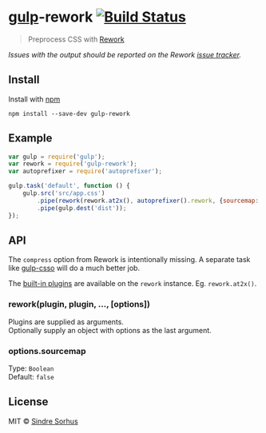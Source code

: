 # [gulp](https://github.com/wearefractal/gulp)-rework [![Build Status](https://secure.travis-ci.org/sindresorhus/gulp-rework.png?branch=master)](http://travis-ci.org/sindresorhus/gulp-rework)

> Preprocess CSS with [Rework](https://github.com/visionmedia/rework)

*Issues with the output should be reported on the Rework [issue tracker](https://github.com/visionmedia/rework/issues).*


## Install

Install with [npm](https://npmjs.org/package/gulp-rework)

```
npm install --save-dev gulp-rework
```


## Example

```js
var gulp = require('gulp');
var rework = require('gulp-rework');
var autoprefixer = require('autoprefixer');

gulp.task('default', function () {
	gulp.src('src/app.css')
		.pipe(rework(rework.at2x(), autoprefixer().rework, {sourcemap: true}))
		.pipe(gulp.dest('dist'));
});
```

## API

The `compress` option from Rework is intentionally missing. A separate task like [gulp-csso](https://github.com/ben-eb/gulp-csso) will do a much better job.

The [built-in plugins](https://github.com/visionmedia/rework#plugins) are available on the `rework` instance. Eg. `rework.at2x()`.

### rework(plugin, plugin, ..., [options])

Plugins are supplied as arguments.  
Optionally supply an object with options as the last argument.

### options.sourcemap

Type: `Boolean`  
Default: `false`


## License

MIT © [Sindre Sorhus](http://sindresorhus.com)

